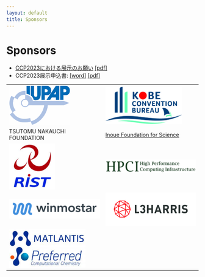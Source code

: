 ```yaml
---
layout: default
title: Sponsors
---
```


# Sponsors

* [CCP2023における展示のお願い](assets/files/CCP2023展示願い-2023-1b.pdf) [[pdf]](assets/files/CCP2023展示願い-2023-1b.pdf)
* CCP2023展示申込書: [[word]](assets/files/CCP2023展示申込書-2022-11c.docx) [[pdf]](assets/files/CCP2023展示申込書-2022-11c.pdf)

<table class="noborder">
<tr>
  <td><a href="https://iupap.org"><img  class="noborder" src="assets/images/iupap-logo.png" width="160" /></a></td>
  <td><a href="https://kobe-convention.jp/en/"><img class="noborder" src="assets/images/kobe-convention-bureau.jpg" width="200" /></a></td>
</tr>
<tr>
  <td>TSUTOMU NAKAUCHI<br />FOUNDATION</td>
  <td><a href="https://www.inoue-zaidan.or.jp">Inoue Foundation for Science</a></td>
</tr>
<tr>
  <td><a href="https://keisan.tokyo.rist.or.jp/"><img class="noborder" src="assets/images/rist.jpg" width="120" /></a></td>
  <td><a href="https://www.hpci-office.jp/"><img class="noborder" src="assets/images/hpci.png" width="250" /></a></td>
</tr>
<tr>
  <td><a href="https://winmostar.com/"><img class="noborder" src="assets/images/winmostar.png" width="250" /></a></td>
  <td><a href="https://www.harrisgeospatial.co.jp/"><img class="noborder" src="assets/images/harris.jpg" width="250" /></a></td>
</tr>
<tr>
  <td><a href="https://matlantis.com/"><img class="noborder" src="assets/images/pfcc.png" width="200" /></a></td>
</tr>
</table>
